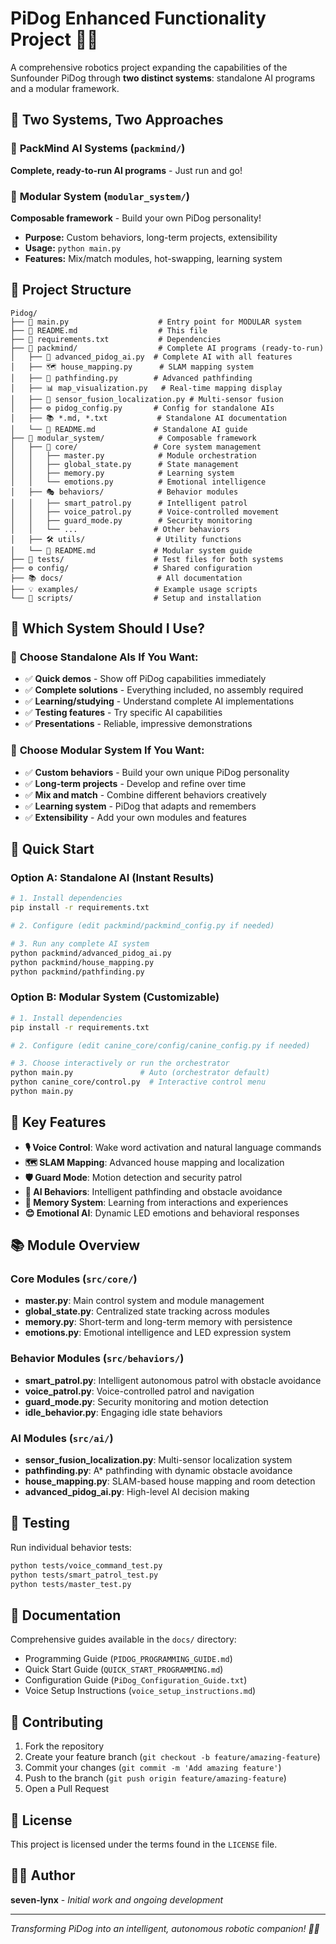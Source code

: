 # PiDog Enhanced Functionality Project 🚀🐶

A comprehensive robotics project expanding the capabilities of the Sunfounder PiDog through **two distinct systems**: standalone AI programs and a modular framework.

## 🎯 **Two Systems, Two Approaches**

### 🤖 **PackMind AI Systems** (`packmind/`)
**Complete, ready-to-run AI programs** - Just run and go!

### 🔧 **Modular System** (`modular_system/`)
**Composable framework** - Build your own PiDog personality!
- **Purpose:** Custom behaviors, long-term projects, extensibility  
- **Usage:** `python main.py`
- **Features:** Mix/match modules, hot-swapping, learning system

## 📁 **Project Structure**

```
Pidog/
├── 📄 main.py                    # Entry point for MODULAR system
├── 📄 README.md                  # This file
├── 📄 requirements.txt           # Dependencies
├── 🤖 packmind/                  # Complete AI programs (ready-to-run)
│   ├── 🧠 advanced_pidog_ai.py  # Complete AI with all features
│   ├── 🗺️ house_mapping.py      # SLAM mapping system
│   ├── 🎯 pathfinding.py        # Advanced pathfinding
│   ├── 📊 map_visualization.py   # Real-time mapping display
│   ├── 🔄 sensor_fusion_localization.py # Multi-sensor fusion
│   ├── ⚙️ pidog_config.py       # Config for standalone AIs
│   ├── 📚 *.md, *.txt           # Standalone AI documentation
│   └── 📖 README.md             # Standalone AI guide
├── 🔧 modular_system/            # Composable framework
│   ├── 🧠 core/                 # Core system management
│   │   ├── master.py            # Module orchestration  
│   │   ├── global_state.py      # State management
│   │   ├── memory.py            # Learning system
│   │   └── emotions.py          # Emotional intelligence
│   ├── 🎭 behaviors/            # Behavior modules
│   │   ├── smart_patrol.py      # Intelligent patrol
│   │   ├── voice_patrol.py      # Voice-controlled movement
│   │   ├── guard_mode.py        # Security monitoring
│   │   └── ...                 # Other behaviors
│   ├── 🛠️ utils/                # Utility functions
│   └── 📖 README.md             # Modular system guide  
├── 🧪 tests/                    # Test files for both systems
├── ⚙️ config/                   # Shared configuration
├── 📚 docs/                     # All documentation
├── 💡 examples/                 # Example usage scripts
└── 🔧 scripts/                  # Setup and installation
```

## 🚀 **Which System Should I Use?**

### 🤖 **Choose Standalone AIs If You Want:**
- ✅ **Quick demos** - Show off PiDog capabilities immediately
- ✅ **Complete solutions** - Everything included, no assembly required  
- ✅ **Learning/studying** - Understand complete AI implementations
- ✅ **Testing features** - Try specific AI capabilities
- ✅ **Presentations** - Reliable, impressive demonstrations

### 🔧 **Choose Modular System If You Want:**
- ✅ **Custom behaviors** - Build your own unique PiDog personality
- ✅ **Long-term projects** - Develop and refine over time
- ✅ **Mix and match** - Combine different behaviors creatively
- ✅ **Learning system** - PiDog that adapts and remembers
- ✅ **Extensibility** - Add your own modules and features

## 🚀 **Quick Start**

### **Option A: Standalone AI (Instant Results)**
```bash
# 1. Install dependencies
pip install -r requirements.txt

# 2. Configure (edit packmind/packmind_config.py if needed)

# 3. Run any complete AI system
python packmind/advanced_pidog_ai.py
python packmind/house_mapping.py  
python packmind/pathfinding.py
```

### **Option B: Modular System (Customizable)**
```bash
# 1. Install dependencies  
pip install -r requirements.txt

# 2. Configure (edit canine_core/config/canine_config.py if needed)

# 3. Choose interactively or run the orchestrator
python main.py               # Auto (orchestrator default)
python canine_core/control.py  # Interactive control menu
python main.py
```

## 🔧 Key Features

- **🎙️ Voice Control**: Wake word activation and natural language commands
- **🗺️ SLAM Mapping**: Advanced house mapping and localization  
- **🛡️ Guard Mode**: Motion detection and security patrol
- **🧠 AI Behaviors**: Intelligent pathfinding and obstacle avoidance
- **💭 Memory System**: Learning from interactions and experiences
- **😊 Emotional AI**: Dynamic LED emotions and behavioral responses

## 📚 Module Overview

### Core Modules (`src/core/`)
- **master.py**: Main control system and module management
- **global_state.py**: Centralized state tracking across modules
- **memory.py**: Short-term and long-term memory with persistence
- **emotions.py**: Emotional intelligence and LED expression system

### Behavior Modules (`src/behaviors/`)
- **smart_patrol.py**: Intelligent autonomous patrol with obstacle avoidance
- **voice_patrol.py**: Voice-controlled patrol and navigation
- **guard_mode.py**: Security monitoring and motion detection
- **idle_behavior.py**: Engaging idle state behaviors

### AI Modules (`src/ai/`)
- **sensor_fusion_localization.py**: Multi-sensor localization system
- **pathfinding.py**: A* pathfinding with dynamic obstacle avoidance
- **house_mapping.py**: SLAM-based house mapping and room detection
- **advanced_pidog_ai.py**: High-level AI decision making

## 🧪 Testing

Run individual behavior tests:
```bash
python tests/voice_command_test.py
python tests/smart_patrol_test.py
python tests/master_test.py
```

## 📖 Documentation

Comprehensive guides available in the `docs/` directory:
- Programming Guide (`PIDOG_PROGRAMMING_GUIDE.md`)
- Quick Start Guide (`QUICK_START_PROGRAMMING.md`) 
- Configuration Guide (`PiDog_Configuration_Guide.txt`)
- Voice Setup Instructions (`voice_setup_instructions.md`)

## 🤝 Contributing

1. Fork the repository
2. Create your feature branch (`git checkout -b feature/amazing-feature`)
3. Commit your changes (`git commit -m 'Add amazing feature'`)
4. Push to the branch (`git push origin feature/amazing-feature`)
5. Open a Pull Request

## 📄 License

This project is licensed under the terms found in the `LICENSE` file.

## 👨‍💻 Author

**seven-lynx** - *Initial work and ongoing development*

---

*Transforming PiDog into an intelligent, autonomous robotic companion! 🐕‍🦺*